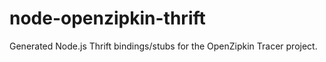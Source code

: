 # node-openzipkin-thrift

Generated Node.js Thrift bindings/stubs for the OpenZipkin Tracer project.
